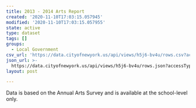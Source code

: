 ```yaml
---
title: 2013 - 2014 Arts Report
created: '2020-11-10T17:03:15.057945'
modified: '2020-11-10T17:03:15.057955'
state: active
type: dataset
tags: []
groups:
  - Local Government
csv_url: 'https://data.cityofnewyork.us/api/views/h5j6-bv4u/rows.csv?accessType=DOWNLOAD'
json_url: >-
  https://data.cityofnewyork.us/api/views/h5j6-bv4u/rows.json?accessType=DOWNLOAD
layout: post

---
```

Data is based on the Annual Arts Survey and is available at the school-level only.

